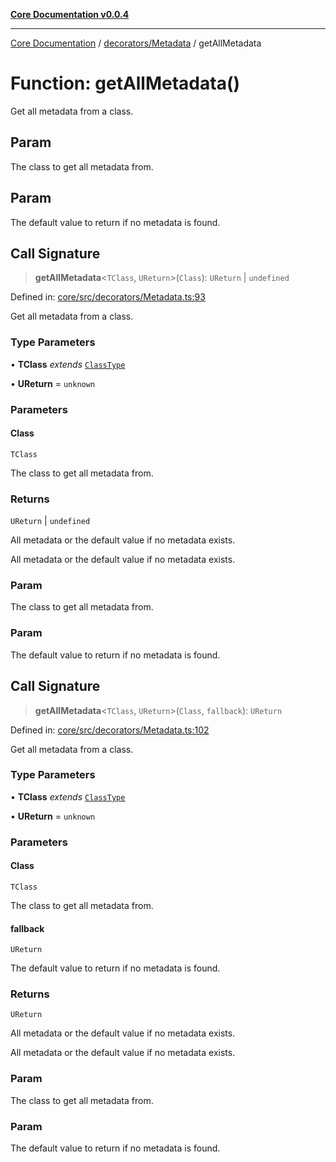 [**Core Documentation v0.0.4**](../../../README.md)

***

[Core Documentation](../../../modules.md) / [decorators/Metadata](../README.md) / getAllMetadata

# Function: getAllMetadata()

Get all metadata from a class.

## Param

The class to get all metadata from.

## Param

The default value to return if no metadata is found.

## Call Signature

> **getAllMetadata**\<`TClass`, `UReturn`\>(`Class`): `UReturn` \| `undefined`

Defined in: [core/src/decorators/Metadata.ts:93](https://github.com/stonemjs/core/blob/4b1b931e44a5db2600109fa7ae2a8b532ed77730/src/decorators/Metadata.ts#L93)

Get all metadata from a class.

### Type Parameters

• **TClass** *extends* [`ClassType`](../../../declarations/type-aliases/ClassType.md)

• **UReturn** = `unknown`

### Parameters

#### Class

`TClass`

The class to get all metadata from.

### Returns

`UReturn` \| `undefined`

All metadata or the default value if no metadata exists.

All metadata or the default value if no metadata exists.

### Param

The class to get all metadata from.

### Param

The default value to return if no metadata is found.

## Call Signature

> **getAllMetadata**\<`TClass`, `UReturn`\>(`Class`, `fallback`): `UReturn`

Defined in: [core/src/decorators/Metadata.ts:102](https://github.com/stonemjs/core/blob/4b1b931e44a5db2600109fa7ae2a8b532ed77730/src/decorators/Metadata.ts#L102)

Get all metadata from a class.

### Type Parameters

• **TClass** *extends* [`ClassType`](../../../declarations/type-aliases/ClassType.md)

• **UReturn** = `unknown`

### Parameters

#### Class

`TClass`

The class to get all metadata from.

#### fallback

`UReturn`

The default value to return if no metadata is found.

### Returns

`UReturn`

All metadata or the default value if no metadata exists.

All metadata or the default value if no metadata exists.

### Param

The class to get all metadata from.

### Param

The default value to return if no metadata is found.
